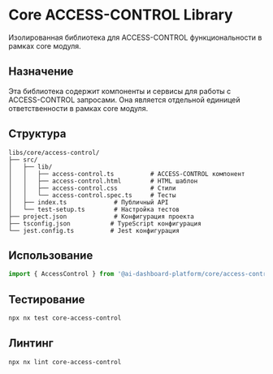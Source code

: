 # Core ACCESS-CONTROL Library

Изолированная библиотека для ACCESS-CONTROL функциональности в рамках core модуля.

## Назначение

Эта библиотека содержит компоненты и сервисы для работы с ACCESS-CONTROL запросами. Она является отдельной единицей ответственности в рамках core модуля.

## Структура

```
libs/core/access-control/
├── src/
│   ├── lib/
│   │   ├── access-control.ts          # ACCESS-CONTROL компонент
│   │   ├── access-control.html        # HTML шаблон
│   │   ├── access-control.css         # Стили
│   │   └── access-control.spec.ts     # Тесты
│   ├── index.ts             # Публичный API
│   └── test-setup.ts        # Настройка тестов
├── project.json             # Конфигурация проекта
├── tsconfig.json           # TypeScript конфигурация
└── jest.config.ts          # Jest конфигурация
```

## Использование

```typescript
import { AccessControl } from '@ai-dashboard-platform/core/access-control';
```

## Тестирование

```bash
npx nx test core-access-control
```

## Линтинг

```bash
npx nx lint core-access-control
``` 